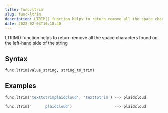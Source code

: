 ```yaml
---
title: func.ltrim
slug: func-ltrim
description: LTRIM() function helps to return remove all the space characters found on the left-hand side of the string
date: 2022-02-03T10:18:40
---
```


LTRIM() function helps to return remove all the space characters found on the left-hand side of the string

## Syntax
```python
func.ltrim(value_string, string_to_trim)
```

## Examples
```python
func.ltrim('texttotrimplaidcloud', 'texttotrim') --> plaidcloud  
```
```python
func.ltrim('      plaidcloud')                   --> plaidcloud
```
